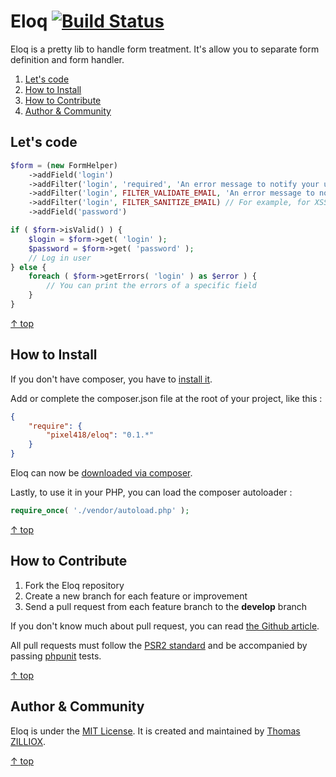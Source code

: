 Eloq [![Build Status](https://secure.travis-ci.org/Pixel418/Eloq.png)](http://travis-ci.org/Pixel418/Eloq)
======

Eloq is a pretty lib to handle form treatment.
It's allow you to separate form definition and form handler.

1. [Let's code](#lets-code)
2. [How to Install](#how-to-install)
3. [How to Contribute](#how-to-contribute)
4. [Author & Community](#author--community)



Let's code
--------

```php
$form = (new FormHelper)
    ->addField('login')
    ->addFilter('login', 'required', 'An error message to notify your users that this field was missing')
    ->addFilter('login', FILTER_VALIDATE_EMAIL, 'An error message to notify your users that this field must be a valid email')
    ->addFilter('login', FILTER_SANITIZE_EMAIL) // For example, for XSS fail
    ->addField('password')

if ( $form->isValid() ) {
    $login = $form->get( 'login' );
    $password = $form->get( 'password' );
    // Log in user
} else {
    foreach ( $form->getErrors( 'login' ) as $error ) {
        // You can print the errors of a specific field
    }
}
```

[&uarr; top](#readme)



How to Install
--------

If you don't have composer, you have to [install it](http://getcomposer.org/doc/01-basic-usage.md#installation).  

Add or complete the composer.json file at the root of your project, like this :

```json
{
    "require": {
        "pixel418/eloq": "0.1.*"
    }
}
```

Eloq can now be [downloaded via composer](http://getcomposer.org/doc/01-basic-usage.md#installing-dependencies).

Lastly, to use it in your PHP, you can load the composer autoloader :

```php
require_once( './vendor/autoload.php' );
```

[&uarr; top](#readme)



How to Contribute
--------

1. Fork the Eloq repository
2. Create a new branch for each feature or improvement
3. Send a pull request from each feature branch to the **develop** branch

If you don't know much about pull request, you can read [the Github article](https://help.github.com/articles/using-pull-requests).

All pull requests must follow the [PSR2 standard](https://github.com/php-fig/fig-standards/blob/master/accepted/PSR-2-coding-style-guide.md) and be accompanied by passing [phpunit](https://github.com/sebastianbergmann/phpunit/) tests.

[&uarr; top](#readme)



Author & Community
--------

Eloq is under the [MIT License](http://opensource.org/licenses/MIT).
It is created and maintained by [Thomas ZILLIOX](http://zilliox.me).

[&uarr; top](#readme)
